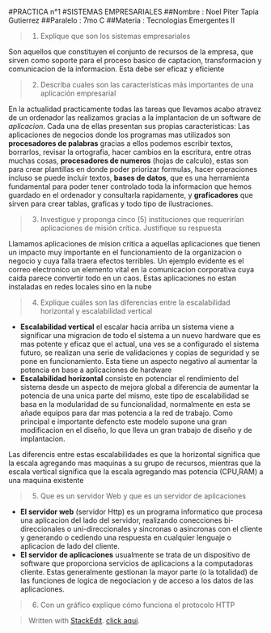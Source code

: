 #PRACTICA n°1
#SISTEMAS EMPRESARIALES
##Nombre : Noel Piter Tapia Gutierrez
##Paralelo : 7mo C
##Materia : Tecnologias Emergentes II

>1) Explique que son los sistemas empresariales

Son aquellos que constituyen el conjunto de recursos de la empresa, que sirven como soporte para el proceso basico de captacion, transformacion y comunicacion de la informacion.
Esta debe ser eficaz y eficiente

>2) Describa cuales son las características más importantes de una aplicación empresarial

En la actualidad practicamente todas las tareas que llevamos acabo atravez de un ordenador las realizamos gracias a la implantacion de un software de *aplicacion*.
Cada una de ellas presentan sus propias caracteristicas:
Las aplicaciones de negocios donde los programas mas utilizados son **procesadores de palabras** gracias a ellos podemos escribir textos, borrarlos, revisar la ortografia, hacer cambios en la escritura, entre otras muchas cosas, **procesadores de numeros** (hojas de calculo), estas son para crear plantillas en donde poder priorizar formulas, hacer operaciones incluso se puede incluir textos, **bases de datos**, que es una herramienta fundamental para poder tener controlado toda la informacion que hemos guardado en el ordenador y consultarla rapidamente, y **graficadores** que sirven para crear tablas, graficas y todo tipo de ilustraciones.

>3) Investigue y proponga cinco (5) instituciones que requerirían aplicaciones de misión crítica.
Justifique su respuesta

Llamamos aplicaciones de mision critica a aquellas aplicaciones que tienen un impacto muy importante en el funcionamiento de la organizacion o negocio y cuya falla traera efectos terribles.
Un ejemplo evidente es el correo electronico un elemento vital en la comunicacion corporativa cuya caida parece convertir todo en un caos.
Estas aplicaciones no estan instaladas en redes locales sino en la nube 

>4) Explique cuáles son las diferencias entre la escalabilidad horizontal y escalabilidad vertical

- **Escalabilidad vertical** el escalar hacia arriba un sistema viene a significar una migracion de todo el sistema a un nuevo hardware que es mas potente y eficaz que el actual, una ves se a configurado el sistema futuro, se realizan una serie de validaciones y copias de seguridad y se pone en funcionamiento.
Esta tiene un aspecto negativo al aumentar la potencia en base a aplicaciones de hardware
- **Escalabilidad horizontal** consiste en potenciar el rendimiento del sistema desde un aspecto de mejora global a diferencia de aumentar la potencia de una unica parte del mismo, este tipo de escalabilidad se basa en la modularidad de su funcionalidad, normalmente en esta se añade equipos para dar mas potencia a la red de trabajo.
Como principal e importante defencto este modelo supone una gran modificacion en el diseño, lo que lleva un gran trabajo de diseño y de implantacion.

Las diferencis entre estas escalabilidades es que la horizontal significa que la escala agregando mas maquinas a su grupo de recursos, mientras que la escala vertical significa que la escala agregando mas potencia (CPU,RAM) a una maquina existente

>5) Que es un servidor Web y que es un servidor de aplicaciones

- **El servidor web** (servidor Http) es un programa informatico que procesa una aplicacion del lado del servidor, realizando conecciones bi-direccionales o uni-direccionales y sincronas o asincronas con el cliente y generando o cediendo una respuesta en cualquier lenguaje o aplicacion de lado del cliente.
- **El servidor de aplicaciones** usualmente se trata de un dispositivo de software que proporciona servicios de aplicacions a la computadoras cliente.
Estas generalmente gestionan la mayor parte (o la totalidad) de las funciones de logica de negociacion y de acceso a los datos de las aplicaciones.

>6) Con un gráfico explique cómo funciona el protocolo HTTP
>

> Written with [StackEdit](https://stackedit.io/).
[click aqui](https://fb.com/).

